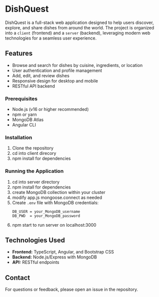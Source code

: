 # DishQuest

DishQuest is a full-stack web application designed to help users discover, explore, and share dishes from around the world. The project is organized into a `client` (frontend) and a `server` (backend), leveraging modern web technologies for a seamless user experience.

## Features

- Browse and search for dishes by cuisine, ingredients, or location
- User authentication and profile management
- Add, edit, and review dishes
- Responsive design for desktop and mobile
- RESTful API backend

### Prerequisites

- Node.js (v16 or higher recommended)
- npm or yarn
- MongoDB Atlas 
- Angular CLI

### Installation

1. Clone the repository
2. cd into client direcory
3. npm install for dependencies

### Running the Application

1. cd into server directory
2. npm install for dependencies
3. create MongoDB collection within your cluster
4. modify app.js mongoose.connect as needed
5. Create `.env` file with MongoDB credentials:
   ```env
   DB_USER = your_MongoDB_username
   DB_PWD  = your_MongoDB_password
6. npm start to run server on localhost:3000

## Technologies Used

- **Frontend:** TypeScript, Angular, and Bootstrap CSS
- **Backend:** Node.js/Express with MongoDB
- **API:** RESTful endpoints

## Contact

For questions or feedback, please open an issue in the repository.


